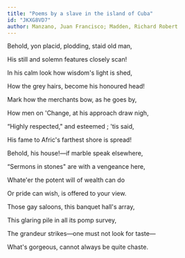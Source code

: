 ```yaml
---
title: "Poems by a slave in the island of Cuba"
id: "JKXG8VD7"
author: Manzano, Juan Francisco; Madden, Richard Robert
---
```

<div data-schema-version="8"><p>Behold, yon placid, plodding, staid old man,</p> <p>His still and solemn features closely scan!</p> <p>In his calm look how wisdom's light is shed,</p> <p>How the grey hairs, become his honoured head!</p> <p>Mark how the merchants bow, as he goes by,</p> <p>How men on 'Change, at his approach draw nigh,</p> <p>“Highly respected," and esteemed ; 'tis said,</p> <p>His fame to Afric's farthest shore is spread!</p> <p>Behold, his house!—if marble speak elsewhere,</p> <p>“Sermons in stones" are with a vengeance here,</p> <p>Whate'er the potent will of wealth can do</p> <p>Or pride can wish, is offered to your view.</p> <p>Those gay saloons, this banquet hall's array,</p> <p>This glaring pile in all its pomp survey,</p> <p>The grandeur strikes—one must not look for taste—</p> <p>What's gorgeous, cannot always be quite chaste.</p> </div>